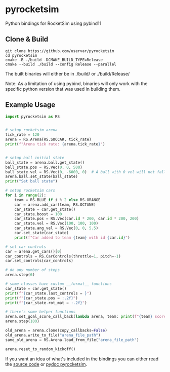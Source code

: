 # pyrocketsim
Python bindings for RocketSim using pybind11

## Clone & Build
```
git clone https://github.com/uservar/pyrocketsim
cd pyrocketsim
cmake -B ./build -DCMAKE_BUILD_TYPE=Release
cmake --build ./build --config Release --parallel
```
The built binaries will either be in ./build/ or ./build/Release/

Note: As a limitation of using pybind, binaries will only work with the specific python version that was used in building them.

## Example Usage

```py
import pyrocketsim as RS


# setup rocketsim arena
tick_rate = 120
arena = RS.Arena(RS.SOCCAR, tick_rate)
print(f"Arena tick rate: {arena.tick_rate}")


# setup ball initial state
ball_state = arena.ball.get_state()
ball_state.pos = RS.Vec(0, 0, 500)
ball_state.vel = RS.Vec(0, -6000, 0)  # A ball with 0 vel will not fall
arena.ball.set_state(ball_state)
print("Set ball state")

# setup rocketsim cars
for i in range(2):
    team = RS.BLUE if i % 2 else RS.ORANGE
    car = arena.add_car(team, RS.OCTANE)
    car_state = car.get_state()
    car_state.boost = 100
    car_state.pos = RS.Vec(car.id * 200, car.id * 200, 200)
    car_state.vel = RS.Vec(100, 100, 100)
    car_state.ang_vel = RS.Vec(0, 0, 5.5)
    car.set_state(car_state)
    print(f"Car added to team {team} with id {car.id}")

# set car controls
car = arena.get_cars()[0]
car_controls = RS.CarControls(throttle=1, pitch=-1)
car.set_controls(car_controls)

# do any number of steps
arena.step(6)

# some classes have custom __format__ functions
car_state = car.get_state()
print(f"{car_state.last_controls = }")
print(f"{car_state.pos = :.2f}")
print(f"{car_state.rot_mat = :.2f}")

# there's some helper functions
arena.set_goal_score_call_back(lambda arena, team: print(f"{team} scored!"))
arena.step(100)

old_arena = arena.clone(copy_callbacks=False)
old_arena.write_to_file("arena_file_path")
same_old_arena = RS.Arena.load_from_file("arena_file_path")

arena.reset_to_random_kickoff()
```

If you want an idea of what's included in the bindings you can either read the [source code](https://github.com/uservar/pyrocketsim/blob/main/src/pyrocketsim.cpp) or [pydoc pyrocketsim](https://gist.github.com/uservar/95bdfef383f691181883ddb2615be443).